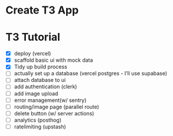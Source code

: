 # Create T3 App
# T3 Tutorial

- [x]  deploy (vercel)
- [x]  scaffold basic ui with mock data
- [x]  Tidy up build process
- [ ]  actually set up a database (vercel postgres - I’ll use supabase)
- [ ]  attach database to ui
- [ ]  add authentication (clerk)
- [ ]  add image upload
- [ ]  error management(w/ sentry)
- [ ]  routing/image page (parallel route)
- [ ]  delete button (w/ server actions)
- [ ]  analytics (posthog)
- [ ]  ratelimiting (upstash)